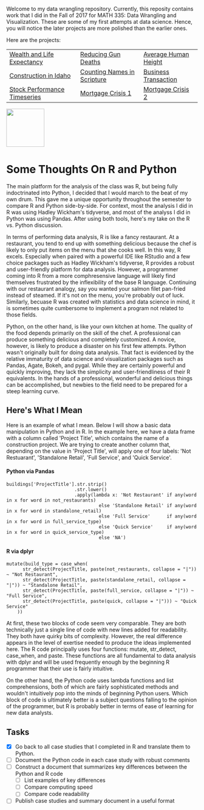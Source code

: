 Welcome to my data wrangling repository. Currently, this reposity contains work that I did in the Fall of 2017 for MATH 335: Data Wrangling and Visualization. These are some of my first attempts at data science. Hence, you will notice the later projects are more polished than the earlier ones. 

Here are the projects:

<table style="width:100%">
  <tr>
    <td><a href="https://nbviewer.jupyter.org/github/cjense77/data_wrangling/blob/master/Wealth%20and%20Life%20Expectancy/cs02.ipynb">Wealth and Life Expectancy</a>
</td>
      <td><a href="https://nbviewer.jupyter.org/github/cjense77/data_wrangling/blob/master/Reducing%20Gun%20Deaths/cs03.ipynb">Reducing Gun Deaths</a></td> 
      <td><a href="https://nbviewer.jupyter.org/github/cjense77/data_wrangling/blob/master/Average%20Human%20Height/cs04.ipynb">Average Human Height</a></td>
  </tr>
  <tr>
      <td><a href="https://nbviewer.jupyter.org/github/cjense77/data_wrangling/blob/master/Construction%20in%20Idaho/cs05.ipynb">Construction in Idaho</a></td>
    <td><a href="https://nbviewer.jupyter.org/github/cjense77/data_wrangling/blob/master/Counting%20Names%20in%20Scripture/cs06.ipynb">Counting Names in Scripture</a></td> 
    <td><a href="https://nbviewer.jupyter.org/github/cjense77/data_wrangling/blob/master/Business%20Transactions/cs07.ipynb">Business Transaction</a></td>
  </tr>
    <tr>
      <td><a href="https://nbviewer.jupyter.org/github/cjense77/data_wrangling/blob/master/Stock%20Performance%20Timeseries/cs08.ipynb">Stock Performance Timeseries</a></td>
    <td><a href="https://nbviewer.jupyter.org/github/cjense77/data_wrangling/blob/master/Mortgage%20Crisis%201/cs10%20v2.ipynb">Mortgage Crisis 1</a></td> 
    <td><a href="https://nbviewer.jupyter.org/github/cjense77/data_wrangling/blob/master/Mortgage%20Crisis%202/cs11.ipynb">Mortgage Crisis 2</a></td>
    </tr>
</table>

<img src="https://upload.wikimedia.org/wikipedia/commons/thumb/1/1b/R_logo.svg/2000px-R_logo.svg.png" width="100px">

<img scr="http://www.unixstickers.com/image/cache/data/stickers/python/python.sh-180x180.png">

# Some Thoughts On R and Python

The main platform for the analysis of the class was R, but being fully indoctrinated into Python, I decided that I would march to the beat of my own drum. This gave me a unique opportunity throughout the semester to compare R and Python side-by-side. For context, most the analysis I did in R was using Hadley Wickham's tidyverse, and most of the analyss I did in Python was using Pandas. After using both tools, here's my take on the R vs. Python discussion.

In terms of performing data analysis, R is like a fancy restaurant. At a restaurant, you tend to end up with something delicious because the chef is likely to only put items on the menu that she cooks well. In this way, R excels. Especially when paired with a powerful IDE like RStudio and a few choice packages such as Hadley Wickham's tidyverse, R provides a robust and user-friendly platform for data analysis. However, a programmer coming into R from a more comphresensive language will likely find themselves frustrated by the inflexibility of the base R language. Continuing with our restaurant analogy, say you wanted your salmon filet pan-fried instead of steamed. If it's not on the menu, you're probably out of luck. Similarly, becuase R was created with statistics and data science in mind, it is sometimes quite cumbersome to implement a program not related to those fields. 

Python, on the other hand, is like your own kitchen at home. The quality of the food depends primarily on the skill of the chef. A professional can produce something delicious and completely customized. A novice, however, is likely to produce a disaster on his first few attempts. Python wasn't originally built for doing data analysis. That fact is evidenced by the relative immaturity of data science and visualization packages such as Pandas, Agate, Bokeh, and pygal. While they are certainly powerful and quickly improving, they lack the simplicity and user-friendliness of their R equivalents. In the hands of a professional, wonderful and delicious things can be accomplished, but newbies to the field need to be prepared for a steep learning curve. 

## Here's What I Mean

Here is an example of what I mean. Below I will show a basic data manipulation in Python and in R. In the example here, we have a data frame with a column called 'Project Title', which contains the name of a construction project. We are trying to create another column that, depending on the value in 'Project Title', will apply one of four labels: 'Not Restuarant', 'Standalone Retail', 'Full Service', and 'Quick Service'. 

#### Python via Pandas
```
buildings['ProjectTitle'].str.strip() 
                         .str.lower() 
                         .apply(lambda x: 'Not Restaurant' if any(word in x for word in not_restaurants) 
                                  else 'Standalone Retail' if any(word in x for word in standalone_retail) 
                                  else 'Full Service'      if any(word in x for word in full_service_type) 
                                  else 'Quick Service'     if any(word in x for word in quick_service_type) 
                                  else 'NA')
```

#### R via dplyr
```
mutate(build_type = case_when(
      str_detect(ProjectTitle, paste(not_restaurants, collapse = "|")) ~ "Not Restaurant",
      str_detect(ProjectTitle, paste(standalone_retail, collapse = "|")) ~ "Standalone Retail",
      str_detect(ProjectTitle, paste(full_service, collapse = "|")) ~ "Full Service",
      str_detect(ProjectTitle, paste(quick, collapse = "|"))) ~ "Quick Service"
    ))
```

At first, these two blocks of code seem very comparable. They are both technically just a single line of code with new lines added for readability. They both have quirky bits of complexity. However, the real difference appears in the level of exertise needed to produce the ideas implemented here. The R code principally uses four functions: mutate, str_detect, case_when, and paste. These functions are all fundamental to data analysis with dplyr and will be used frequently enough by the beginning R programmer that their use is fairly intuitive. 

On the other hand, the Python code uses lambda functions and list comprehensions, both of which are fairly sophisticated methods and wouldn't intuitively pop into the minds of beginning Python users. Which block of code is ultimately better is a subject questions falling to the opinion of the programmer, but R is probably better in terms of ease of learning for new data analysts. 
## Tasks

* [X] Go back to all case studies that I completed in R and translate them to Python.
* [ ] Document the Python code in each case study with robust comments
* [ ] Construct a document that summarizes key differences between the Python and R code
     * [ ] List examples of key differences
     * [ ] Compare computing speed
     * [ ] Compare code readability
* [ ] Publish case studies and summary document in a useful format
